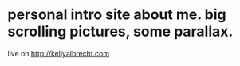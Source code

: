 personal intro site about me. big scrolling pictures, some parallax.
========
live on http://kellyalbrecht.com
